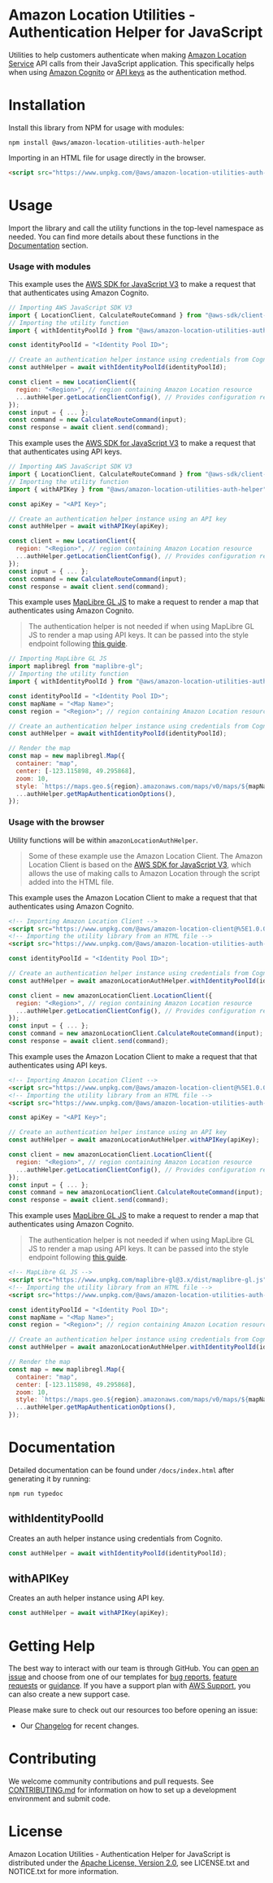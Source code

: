 # Amazon Location Utilities - Authentication Helper for JavaScript

Utilities to help customers authenticate when making [Amazon Location Service](https://aws.amazon.com/location/) API calls from their JavaScript application. This specifically helps when using [Amazon Cognito](https://docs.aws.amazon.com/location/latest/developerguide/authenticating-using-cognito.html) or [API keys](https://docs.aws.amazon.com/location/latest/developerguide/using-apikeys.html) as the authentication method.

# Installation

Install this library from NPM for usage with modules:

```
npm install @aws/amazon-location-utilities-auth-helper
```

Importing in an HTML file for usage directly in the browser.

```html
<script src="https://www.unpkg.com/@aws/amazon-location-utilities-auth-helper@%5E1.0.0/dist/amazonLocationAuthHelper.js"></script>
```

# Usage

Import the library and call the utility functions in the top-level namespace as needed. You can find more details about these functions in the [Documentation](#documentation) section.

### Usage with modules

This example uses the [AWS SDK for JavaScript V3](https://github.com/aws/aws-sdk-js-v3) to make a request that that authenticates using Amazon Cognito.

```javascript
// Importing AWS JavaScript SDK V3
import { LocationClient, CalculateRouteCommand } from "@aws-sdk/client-location";
// Importing the utility function
import { withIdentityPoolId } from "@aws/amazon-location-utilities-auth-helper";

const identityPoolId = "<Identity Pool ID>";

// Create an authentication helper instance using credentials from Cognito
const authHelper = await withIdentityPoolId(identityPoolId);

const client = new LocationClient({
  region: "<Region>", // region containing Amazon Location resource
  ...authHelper.getLocationClientConfig(), // Provides configuration required to make requests to Amazon Location
});
const input = { ... };
const command = new CalculateRouteCommand(input);
const response = await client.send(command);
```

This example uses the [AWS SDK for JavaScript V3](https://github.com/aws/aws-sdk-js-v3) to make a request that that authenticates using API keys.

```javascript
// Importing AWS JavaScript SDK V3
import { LocationClient, CalculateRouteCommand } from "@aws-sdk/client-location";
// Importing the utility function
import { withAPIKey } from "@aws/amazon-location-utilities-auth-helper";

const apiKey = "<API Key>";

// Create an authentication helper instance using an API key
const authHelper = await withAPIKey(apiKey);

const client = new LocationClient({
  region: "<Region>", // region containing Amazon Location resource
  ...authHelper.getLocationClientConfig(), // Provides configuration required to make requests to Amazon Location
});
const input = { ... };
const command = new CalculateRouteCommand(input);
const response = await client.send(command);
```

This example uses [MapLibre GL JS](https://maplibre.org/projects/maplibre-gl-js/) to make a request to render a map that authenticates using Amazon Cognito.

> The authentication helper is not needed if when using MapLibre GL JS to render a map using API keys. It can be passed into the style endpoint following [this guide](https://docs.aws.amazon.com/location/latest/developerguide/using-apikeys.html#using-apikeys-in-maps).

```javascript
// Importing MapLibre GL JS
import maplibregl from "maplibre-gl";
// Importing the utility function
import { withIdentityPoolId } from "@aws/amazon-location-utilities-auth-helper";

const identityPoolId = "<Identity Pool ID>";
const mapName = "<Map Name>";
const region = "<Region>"; // region containing Amazon Location resource

// Create an authentication helper instance using credentials from Cognito
const authHelper = await withIdentityPoolId(identityPoolId);

// Render the map
const map = new maplibregl.Map({
  container: "map",
  center: [-123.115898, 49.295868],
  zoom: 10,
  style: `https://maps.geo.${region}.amazonaws.com/maps/v0/maps/${mapName}/style-descriptor`,
  ...authHelper.getMapAuthenticationOptions(),
});
```

### Usage with the browser

Utility functions will be within `amazonLocationAuthHelper`.

> Some of these example use the Amazon Location Client. The Amazon Location Client is based on the [AWS SDK for JavaScript V3](https://github.com/aws/aws-sdk-js-v3), which allows the use of making calls to Amazon Location through the script added into the HTML file.

This example uses the Amazon Location Client to make a request that that authenticates using Amazon Cognito.

```html
<!-- Importing Amazon Location Client -->
<script src="https://www.unpkg.com/@aws/amazon-location-client@%5E1.0.0/dist/amazonLocationClient.js"></script>
<!-- Importing the utility library from an HTML file -->
<script src="https://www.unpkg.com/@aws/amazon-location-utilities-auth-helper@%5E1.0.0/dist/amazonLocationAuthHelper.js"></script>
```

```javascript
const identityPoolId = "<Identity Pool ID>";

// Create an authentication helper instance using credentials from Cognito
const authHelper = await amazonLocationAuthHelper.withIdentityPoolId(identityPoolId);

const client = new amazonLocationClient.LocationClient({
  region: "<Region>", // region containing Amazon Location resource
  ...authHelper.getLocationClientConfig(), // Provides configuration required to make requests to Amazon Location
});
const input = { ... };
const command = new amazonLocationClient.CalculateRouteCommand(input);
const response = await client.send(command);
```

This example uses the Amazon Location Client to make a request that that authenticates using API keys.

```html
<!-- Importing Amazon Location Client -->
<script src="https://www.unpkg.com/@aws/amazon-location-client@%5E1.0.0/dist/amazonLocationClient.js"></script>
<!-- Importing the utility library from an HTML file -->
<script src="https://www.unpkg.com/@aws/amazon-location-utilities-auth-helper@%5E1.0.0/dist/amazonLocationAuthHelper.js"></script>
```

```javascript
const apiKey = "<API Key>";

// Create an authentication helper instance using an API key
const authHelper = await amazonLocationAuthHelper.withAPIKey(apiKey);

const client = new amazonLocationClient.LocationClient({
  region: "<Region>", // region containing Amazon Location resource
  ...authHelper.getLocationClientConfig(), // Provides configuration required to make requests to Amazon Location
});
const input = { ... };
const command = new amazonLocationClient.CalculateRouteCommand(input);
const response = await client.send(command);
```

This example uses [MapLibre GL JS](https://maplibre.org/projects/maplibre-gl-js/) to make a request to render a map that authenticates using Amazon Cognito.

> The authentication helper is not needed if when using MapLibre GL JS to render a map using API keys. It can be passed into the style endpoint following [this guide](https://docs.aws.amazon.com/location/latest/developerguide/using-apikeys.html#using-apikeys-in-maps).

```html
<!-- MapLibre GL JS -->
<script src="https://www.unpkg.com/maplibre-gl@3.x/dist/maplibre-gl.js"></script>
<!-- Importing the utility library from an HTML file -->
<script src="https://www.unpkg.com/@aws/amazon-location-utilities-auth-helper@%5E1.0.0/dist/amazonLocationAuthHelper.js"></script>
```

```javascript
const identityPoolId = "<Identity Pool ID>";
const mapName = "<Map Name>";
const region = "<Region>"; // region containing Amazon Location resource

// Create an authentication helper instance using credentials from Cognito
const authHelper = await amazonLocationAuthHelper.withIdentityPoolId(identityPoolId);

// Render the map
const map = new maplibregl.Map({
  container: "map",
  center: [-123.115898, 49.295868],
  zoom: 10,
  style: `https://maps.geo.${region}.amazonaws.com/maps/v0/maps/${mapName}/style-descriptor`,
  ...authHelper.getMapAuthenticationOptions(),
});
```

# Documentation

Detailed documentation can be found under `/docs/index.html` after generating it by running:

```
npm run typedoc
```

## withIdentityPoolId

Creates an auth helper instance using credentials from Cognito.

```javascript
const authHelper = await withIdentityPoolId(identityPoolId);
```

## withAPIKey

Creates an auth helper instance using API key.

```javascript
const authHelper = await withAPIKey(apiKey);
```

# Getting Help

The best way to interact with our team is through GitHub.
You can [open an issue](https://github.com/aws-geospatial/amazon-location-utilities-auth-helper-js/issues/new/choose) and choose from one of our templates for
[bug reports](https://github.com/aws-geospatial/amazon-location-utilities-auth-helper-js/issues/new?assignees=&labels=bug%2C+needs-triage&template=---bug-report.md&title=),
[feature requests](https://github.com/aws-geospatial/amazon-location-utilities-auth-helper-js/issues/new?assignees=&labels=feature-request&template=---feature-request.md&title=)
or [guidance](https://github.com/aws-geospatial/amazon-location-utilities-auth-helper-js/issues/new?assignees=&labels=guidance%2C+needs-triage&template=---questions---help.md&title=).
If you have a support plan with [AWS Support](https://aws.amazon.com/premiumsupport/), you can also create a new support case.

Please make sure to check out our resources too before opening an issue:

- Our [Changelog](https://github.com/aws-geospatial/amazon-location-utilities-auth-helper-js/blob/master/CHANGELOG.md) for recent changes.

# Contributing

We welcome community contributions and pull requests. See [CONTRIBUTING.md](https://github.com/aws-geospatial/amazon-location-utilities-auth-helper-js/blob/master/CONTRIBUTING.md) for information on how to set up a development environment and submit code.

# License

Amazon Location Utilities - Authentication Helper for JavaScript is distributed under the
[Apache License, Version 2.0](http://www.apache.org/licenses/LICENSE-2.0),
see LICENSE.txt and NOTICE.txt for more information.
